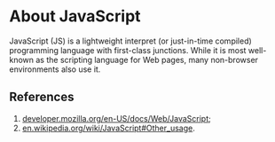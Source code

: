# About JavaScript

JavaScript (JS) is a lightweight interpret (or just-in-time compiled) programming language with first-class junctions. While it is most well-known as the scripting language for Web pages, many non-browser environments also use it.

## References

1. [developer.mozilla.org/en-US/docs/Web/JavaScript](https://developer.mozilla.org/en-US/docs/Web/JavaScript);
2. [en.wikipedia.org/wiki/JavaScript#Other_usage](https://en.wikipedia.org/wiki/JavaScript#Other_usage).
